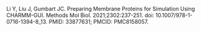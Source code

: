 Li Y, Liu J, Gumbart JC. Preparing Membrane Proteins for Simulation Using CHARMM-GUI. Methods Mol Biol. 2021;2302:237-251. doi: 10.1007/978-1-0716-1394-8_13. PMID: 33877631; PMCID: PMC8158057.
